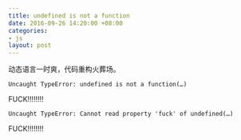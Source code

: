 ```yaml
---
title: undefined is not a function
date: 2016-09-26 14:20:00 +08:00
categories:
- js
layout: post
---
```


动态语言一时爽，代码重构火葬场。

`Uncaught TypeError: undefined is not a function(…)`

FUCK!!!!!!!!

`Uncaught TypeError: Cannot read property 'fuck' of undefined(…)`

FUCK!!!!!!!!
